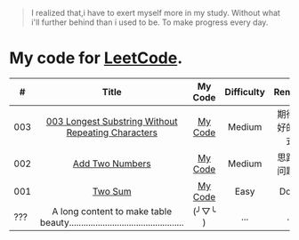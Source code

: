 > I realized that,i have to exert myself more in my study.
Without what i'll further behind than i used to be.
To make progress every day.


# My code for [LeetCode](https://leetcode.com/problemset/algorithms/).

| # | Title | My Code | Difficulty | Remark |
|---|:---:|:---:|:---:|:---:|
| 003 | [003 Longest Substring Without Repeating Characters]() | [My Code](https://github.com/shalldie/LeetCode/blob/master/mycode/003%20Longest%20Substring%20Without%20Repeating%20Characters/longestsubstringwithoutrepeatingcharacters.js) | Medium | 期待更好的方式 |
| 002 | [Add Two Numbers](https://leetcode.com/problems/add-two-numbers/) | [My Code](https://github.com/shalldie/LeetCode/blob/master/mycode/002%20Add%20Two%20Numbers/addtwonumbers.js) | Medium | 思路有问题？ |
| 001 | [Two Sum](https://leetcode.com/problems/two-sum/) | [My Code](https://github.com/shalldie/LeetCode/blob/master/mycode/001%20Two%20Sum/twosum.js) | Easy | Done|
| ??? | A long content to make table beauty................................................ | (╯▽╰ ) | ... | ... |
